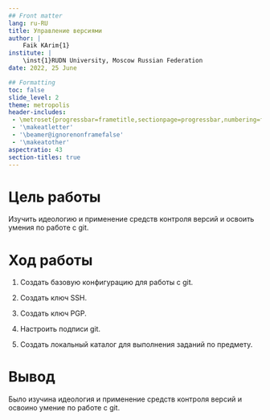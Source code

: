 ```yaml
---
## Front matter
lang: ru-RU
title: Управление версиями
author: |
	Faik KArim{1}
institute: |
	\inst{1}RUDN University, Moscow Russian Federation
date: 2022, 25 June

## Formatting
toc: false
slide_level: 2
theme: metropolis
header-includes: 
 - \metroset{progressbar=frametitle,sectionpage=progressbar,numbering=fraction}
 - '\makeatletter'
 - '\beamer@ignorenonframefalse'
 - '\makeatother'
aspectratio: 43
section-titles: true
---
```




# Цель работы

 Изучить идеологию и применение средств контроля версий и освоить умения по работе с git.

# Ход работы
  1. Создать базовую конфигурацию для работы с git.

  2. Создать ключ SSH. 

  3. Создать ключ PGP. 

  4. Настроить подписи git.

  5. Создать локальный каталог для выполнения заданий по предмету.

 
# Вывод

 Было изучина идеология и применение средств контроля версий и освоино умение по работе с git.
